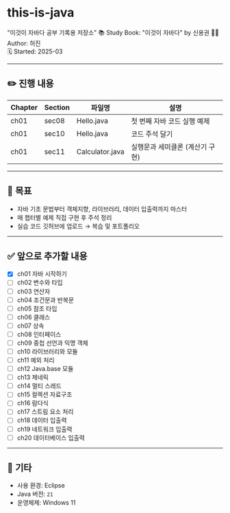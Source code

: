 # this-is-java
"이것이 자바다 공부 기록용 저장소"
📚 Study Book: "이것이 자바다" by 신용권
🧑‍💻 Author: 허진  
🗓️ Started: 2025-03


---

## ✏️ 진행 내용

| Chapter | Section | 파일명              | 설명                                |
|---------|---------|---------------------|-------------------------------------|
| ch01    | sec08   | Hello.java          | 첫 번째 자바 코드 실행 예제          |
| ch01    | sec10   | Hello.java          | 코드 주석 달기                       |
| ch01    | sec11   | Calculator.java     | 실행문과 세미클론 (계산기 구현)      |

---

## 📌 목표

- 자바 기초 문법부터 객체지향, 라이브러리, 데이터 입출력까지 마스터
- 매 챕터별 예제 직접 구현 후 주석 정리
- 실습 코드 깃허브에 업로드 → 복습 및 포트폴리오

---

## ✅ 앞으로 추가할 내용

- [x] ch01 자바 시작하기
- [ ] ch02 변수와 타입
- [ ] ch03 연산자
- [ ] ch04 조건문과 반복문
- [ ] ch05 참조 타입
- [ ] ch06 클래스
- [ ] ch07 상속
- [ ] ch08 인터페이스
- [ ] ch09 중첩 선언과 익명 객체
- [ ] ch10 라이브러리와 모듈
- [ ] ch11 예외 처리
- [ ] ch12 Java.base 모듈
- [ ] ch13 제네릭
- [ ] ch14 멀티 스레드
- [ ] ch15 컬렉션 자료구조
- [ ] ch16 람다식
- [ ] ch17 스트림 요소 처리
- [ ] ch18 데이터 입출력
- [ ] ch19 네트워크 입출력
- [ ] ch20 데이터베이스 입출력
---

## 🔗 기타

- 사용 환경: Eclipse
- Java 버전: `21`  
- 운영체제: Windows 11

